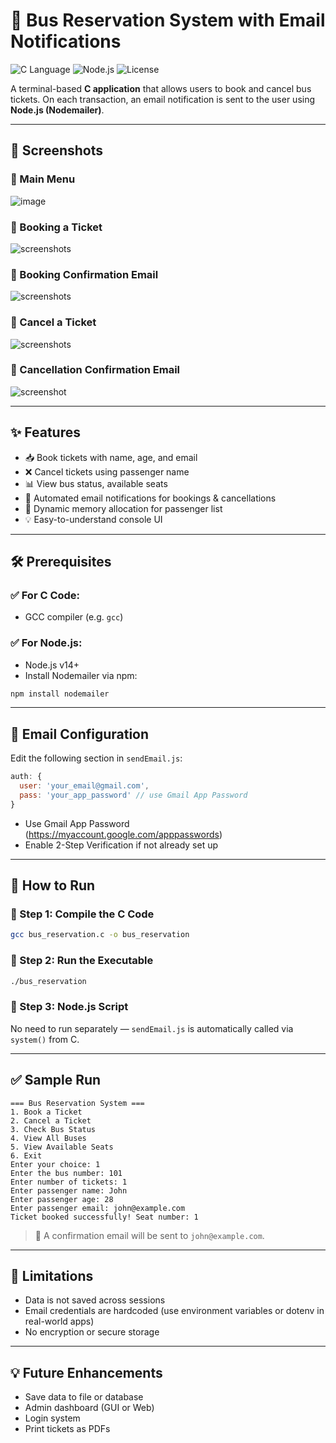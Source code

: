 # 🚌 Bus Reservation System with Email Notifications

![C Language](https://img.shields.io/badge/Language-C-blue.svg)
![Node.js](https://img.shields.io/badge/Backend-Node.js-green.svg)
![License](https://img.shields.io/badge/License-MIT-lightgrey.svg)

A terminal-based **C application** that allows users to book and cancel bus tickets. On each transaction, an email notification is sent to the user using **Node.js (Nodemailer)**.

---

## 📸 Screenshots

### 🔹 Main Menu
![image](https://github.com/user-attachments/assets/7b139095-05c3-4f6f-b726-02e40a8c3b37)

### 🔹 Booking a Ticket
![screenshots](https://github.com/user-attachments/assets/33be4714-3b7b-409e-8a0e-4c9abcdf040b)

### 🔹 Booking Confirmation Email
![screenshots](https://github.com/user-attachments/assets/131b5948-f1fe-4fa5-9324-7dee5f0ad3a9)

### 🔹 Cancel a Ticket
![screenshots](https://github.com/user-attachments/assets/7a3f15cc-2fc7-496b-9428-1519cc5a40bf)

### 🔹 Cancellation Confirmation Email
![screenshot](https://github.com/user-attachments/assets/45f2979e-17a4-4581-9853-90fd10226e10)

---

## ✨ Features

- 📥 Book tickets with name, age, and email
- ❌ Cancel tickets using passenger name
- 📊 View bus status, available seats
- 📧 Automated email notifications for bookings & cancellations
- 🔄 Dynamic memory allocation for passenger list
- 💡 Easy-to-understand console UI

---

## 🛠 Prerequisites

### ✅ For C Code:
- GCC compiler (e.g. `gcc`)

### ✅ For Node.js:
- Node.js v14+
- Install Nodemailer via npm:

```bash
npm install nodemailer
```

---

## 🔧 Email Configuration

Edit the following section in `sendEmail.js`:

```javascript
auth: {
  user: 'your_email@gmail.com',
  pass: 'your_app_password' // use Gmail App Password
}
```

- Use Gmail App Password (https://myaccount.google.com/apppasswords)
- Enable 2-Step Verification if not already set up

---

## 🚀 How to Run

### 🔹 Step 1: Compile the C Code

```bash
gcc bus_reservation.c -o bus_reservation
```

### 🔹 Step 2: Run the Executable

```bash
./bus_reservation
```

### 🔹 Step 3: Node.js Script
No need to run separately — `sendEmail.js` is automatically called via `system()` from C.

---

## ✅ Sample Run

```text
=== Bus Reservation System ===
1. Book a Ticket
2. Cancel a Ticket
3. Check Bus Status
4. View All Buses
5. View Available Seats
6. Exit
Enter your choice: 1
Enter the bus number: 101
Enter number of tickets: 1
Enter passenger name: John
Enter passenger age: 28
Enter passenger email: john@example.com
Ticket booked successfully! Seat number: 1
```

> 📩 A confirmation email will be sent to `john@example.com`.

---

## 🧹 Limitations

- Data is not saved across sessions
- Email credentials are hardcoded (use environment variables or dotenv in real-world apps)
- No encryption or secure storage

---

## 💡 Future Enhancements

- Save data to file or database
- Admin dashboard (GUI or Web)
- Login system
- Print tickets as PDFs

